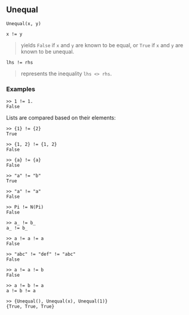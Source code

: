 ## Unequal

```
Unequal(x, y) 

x != y
```

> yields `False` if `x` and `y` are known to be equal, or `True` if `x` and `y` are known to be unequal.

```
lhs != rhs
```

> represents the inequality  `lhs <> rhs`.
 
	
### Examples
 
```
>> 1 != 1.
False
```

Lists are compared based on their elements:
```
>> {1} != {2}
True
 
>> {1, 2} != {1, 2}
False
 
>> {a} != {a}
False
 
>> "a" != "b"
True
 
>> "a" != "a"
False
 
>> Pi != N(Pi)
False
 
>> a_ != b_
a_ != b_
 
>> a != a != a
False
 
>> "abc" != "def" != "abc"
False

>> a != a != b
False

>> a != b != a
a != b != a

>> {Unequal(), Unequal(x), Unequal(1)}
{True, True, True}
```